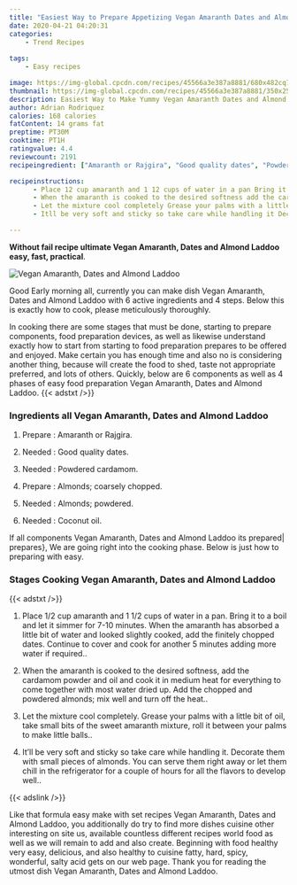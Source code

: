 ```yaml
---
title: "Easiest Way to Prepare Appetizing Vegan Amaranth Dates and Almond Laddoo"
date: 2020-04-21 04:20:31
categories:
    - Trend Recipes
    
tags:
    - Easy recipes

image: https://img-global.cpcdn.com/recipes/45566a3e387a8881/680x482cq70/vegan-amaranth-dates-and-almond-laddoo-recipe-main-photo.jpg
thumbnail: https://img-global.cpcdn.com/recipes/45566a3e387a8881/350x250cq70/vegan-amaranth-dates-and-almond-laddoo-recipe-main-photo.jpg
description: Easiest Way to Make Yummy Vegan Amaranth Dates and Almond Laddoo with 6 ingredients and 4 stages of easy cooking.
author: Adrian Rodriquez
calories: 168 calories
fatContent: 14 grams fat
preptime: PT30M
cooktime: PT1H
ratingvalue: 4.4
reviewcount: 2191
recipeingredient: ["Amaranth or Rajgira", "Good quality dates", "Powdered cardamom", "Almonds coarsely chopped", "Almonds powdered", "Coconut oil"]

recipeinstructions: 
      - Place 12 cup amaranth and 1 12 cups of water in a pan Bring it to a boil and let it simmer for 710 minutes When the amaranth has absorbed a little bit of water and looked slightly cooked add the finitely chopped dates Continue to cover and cook for another 5 minutes adding more water if required 
      - When the amaranth is cooked to the desired softness add the cardamom powder and oil and cook it in medium heat for everything to come together with most water dried up Add the chopped and powdered almonds mix well and turn off the heat 
      - Let the mixture cool completely Grease your palms with a little bit of oil take small bits of the sweet amaranth mixture roll it between your palms to make little balls 
      - Itll be very soft and sticky so take care while handling it Decorate them with small pieces of almonds You can serve them right away or let them chill in the refrigerator for a couple of hours for all the flavors to develop well

---
```




**Without fail recipe ultimate Vegan Amaranth, Dates and Almond Laddoo easy, fast, practical**. 


![Vegan Amaranth, Dates and Almond Laddoo](https://img-global.cpcdn.com/recipes/45566a3e387a8881/680x482cq70/vegan-amaranth-dates-and-almond-laddoo-recipe-main-photo.jpg "Vegan Amaranth, Dates and Almond Laddoo")




Good Early morning all, currently you can make dish Vegan Amaranth, Dates and Almond Laddoo with 6 active ingredients and 4 steps. Below this is exactly how to cook, please meticulously thoroughly.

In cooking there are some stages that must be done, starting to prepare components, food preparation devices, as well as likewise understand exactly how to start from starting to food preparation prepares to be offered and enjoyed. Make certain you has enough time and also no is considering another thing, because will create the food to shed, taste not appropriate preferred, and lots of others. Quickly, below are 6 components as well as 4 phases of easy food preparation Vegan Amaranth, Dates and Almond Laddoo.
{{< adstxt />}}

### Ingredients all Vegan Amaranth, Dates and Almond Laddoo


1. Prepare  : Amaranth or Rajgira.

1. Needed  : Good quality dates.

1. Needed  : Powdered cardamom.

1. Prepare  : Almonds; coarsely chopped.

1. Needed  : Almonds; powdered.

1. Needed  : Coconut oil.



If all components Vegan Amaranth, Dates and Almond Laddoo its prepared| prepares}, We are going right into the cooking phase. Below is just how to preparing with easy.

### Stages Cooking Vegan Amaranth, Dates and Almond Laddoo

{{< adstxt />}}


1. Place 1/2 cup amaranth and 1 1/2 cups of water in a pan. Bring it to a boil and let it simmer for 7-10 minutes. When the amaranth has absorbed a little bit of water and looked slightly cooked, add the finitely chopped dates. Continue to cover and cook for another 5 minutes adding more water if required..



1. When the amaranth is cooked to the desired softness, add the cardamom powder and oil and cook it in medium heat for everything to come together with most water dried up. Add the chopped and powdered almonds; mix well and turn off the heat..



1. Let the mixture cool completely. Grease your palms with a little bit of oil, take small bits of the sweet amaranth mixture, roll it between your palms to make little balls..



1. It’ll be very soft and sticky so take care while handling it. Decorate them with small pieces of almonds. You can serve them right away or let them chill in the refrigerator for a couple of hours for all the flavors to develop well..





{{< adslink />}}

Like that formula easy make with set recipes Vegan Amaranth, Dates and Almond Laddoo, you additionally do try to find more dishes cuisine other interesting on site us, available countless different recipes world food as well as we will remain to add and also create. Beginning with food healthy very easy, delicious, and also healthy to cuisine fatty, hard, spicy, wonderful, salty acid gets on our web page. Thank you for reading the utmost dish Vegan Amaranth, Dates and Almond Laddoo.
